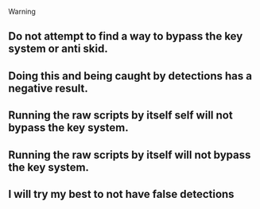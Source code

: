 > [!WARNING]
> ## **Do not attempt to find a way to bypass the key system or anti skid.**
> ## **Doing this and being caught by detections has a negative result.**
> ## **Running the raw scripts by itself self will not bypass the key system.**
> ## **Running the raw scripts by itself will not bypass the key system.**
## I will try my best to not have false detections
